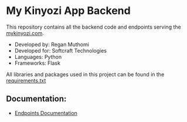 # My Kinyozi App Backend
This repository contains all the backend code and endpoints
serving the [mykinyozi.com](https://mykinyozi.com).

* Developed by: Regan Muthomi
* Developed for: Softcraft Technologies
* Languages: Python
* Frameworks: Flask

All libraries and packages used in this project can be found in the
[requirements.txt](https://github.com/regan-mu/my-kinyozi-server/blob/main/requirements.txt)

## Documentation:
* [Endpoints Documentation](https://documenter.getpostman.com/view/16329331/2sA2r9WNg8)